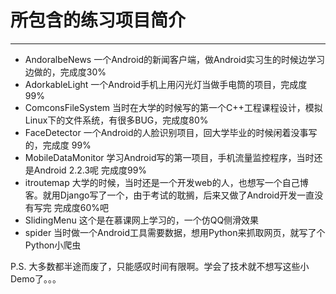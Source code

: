 # 所包含的练习项目简介

------------------------

- AndoralbeNews  一个Android的新闻客户端，做Android实习生的时候边学习边做的，完成度30%
- AdorkableLight  一个Android手机上用闪光灯当做手电筒的项目，完成度99%
- ComconsFileSystem  当时在大学的时候写的第一个C++工程课程设计，模拟Linux下的文件系统，有很多BUG，完成度80%
- FaceDetector  一个Android的人脸识别项目，回大学毕业的时候闲着没事写的，完成度 99%
- MobileDataMonitor  学习Android写的第一项目，手机流量监控程序，当时还是Android 2.2.3呢  完成度99%
- itroutemap  大学的时候，当时还是一个开发web的人，也想写一个自己博客。就用Django写了一个，由于考试的耽搁，后来又做了Android开发一直没有写完   完成度60%吧
- SlidingMenu 这个是在慕课网上学习的，一个仿QQ侧滑效果
- spider  当时做一个Android工具需要数据，想用Python来抓取网页，就写了个Python小爬虫


P.S. 大多数都半途而废了，只能感叹时间有限啊。学会了技术就不想写这些小Demo了。。。
